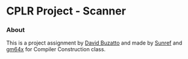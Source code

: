 # CPLR Project - Scanner

### About
 This is a project assignment by <a href="https://github.com/davidbuzatto">David Buzatto</a> and made by <a href="https://github.com/Sunref">Sunref</a> and <a href="https://github.com/gm64x">gm64x</a> for Compiler Construction class.
